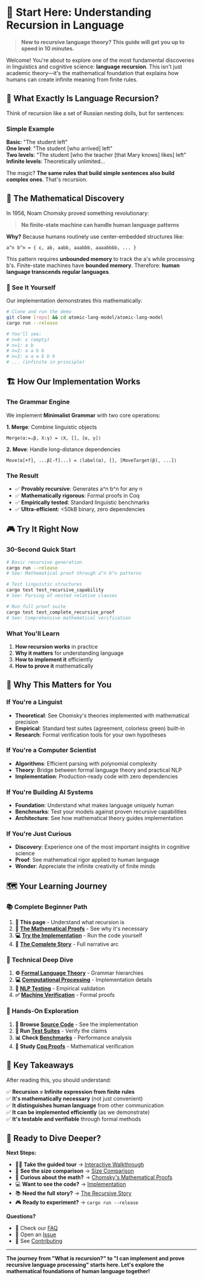 # 🎯 Start Here: Understanding Recursion in Language

> **New to recursive language theory? This guide will get you up to speed in 10 minutes.**

Welcome! You're about to explore one of the most fundamental discoveries in linguistics and cognitive science: **language recursion**. This isn't just academic theory—it's the mathematical foundation that explains how humans can create infinite meaning from finite rules.

## 🤔 What Exactly Is Language Recursion?

Think of recursion like a set of Russian nesting dolls, but for sentences:

### Simple Example
**Basic**: "The student left"  
**One level**: "The student [who arrived] left"  
**Two levels**: "The student [who the teacher [that Mary knows] likes] left"  
**Infinite levels**: Theoretically unlimited...

The magic? **The same rules that build simple sentences also build complex ones**. That's recursion.

## 🧮 The Mathematical Discovery

In 1956, Noam Chomsky proved something revolutionary:

> **No finite-state machine can handle human language patterns**

**Why?** Because humans routinely use center-embedded structures like:
```
a^n b^n = { ε, ab, aabb, aaabbb, aaaabbbb, ... }
```

This pattern requires **unbounded memory** to track the a's while processing b's. Finite-state machines have **bounded memory**. Therefore: **human language transcends regular languages**.

### 🔬 See It Yourself
Our implementation demonstrates this mathematically:

```bash
# Clone and run the demo
git clone [repo] && cd atomic-lang-model/atomic-lang-model
cargo run --release

# You'll see:
# n=0: ε (empty)
# n=1: a b
# n=2: a a b b  
# n=3: a a a b b b
# ... (infinite in principle)
```

## 🏗️ How Our Implementation Works

### The Grammar Engine
We implement **Minimalist Grammar** with two core operations:

**1. Merge**: Combine linguistic objects
```
Merge(α:=ₓβ, X:γ) = ⟨X, [], [α, γ]⟩
```

**2. Move**: Handle long-distance dependencies  
```
Move(α[+f], ...β[-f]...) = ⟨label(α), [], [MoveTarget(β), ...]⟩
```

### The Result
- ✅ **Provably recursive**: Generates a^n b^n for any n
- ✅ **Mathematically rigorous**: Formal proofs in Coq
- ✅ **Empirically tested**: Standard linguistic benchmarks
- ✅ **Ultra-efficient**: <50kB binary, zero dependencies

## 🎮 Try It Right Now

### 30-Second Quick Start
```bash
# Basic recursive generation
cargo run --release
# See: Mathematical proof through a^n b^n patterns

# Test linguistic structures  
cargo test test_recursive_capability
# See: Parsing of nested relative clauses

# Run full proof suite
cargo test test_complete_recursive_proof  
# See: Comprehensive mathematical verification
```

### What You'll Learn
1. **How recursion works** in practice
2. **Why it matters** for understanding language
3. **How to implement it** efficiently
4. **How to prove it** mathematically

## 🧠 Why This Matters for You

### If You're a Linguist
- **Theoretical**: See Chomsky's theories implemented with mathematical precision
- **Empirical**: Standard test suites (agreement, colorless green) built-in
- **Research**: Formal verification tools for your own hypotheses

### If You're a Computer Scientist  
- **Algorithms**: Efficient parsing with polynomial complexity
- **Theory**: Bridge between formal language theory and practical NLP
- **Implementation**: Production-ready code with zero dependencies

### If You're Building AI Systems
- **Foundation**: Understand what makes language uniquely human
- **Benchmarks**: Test your models against proven recursive capabilities  
- **Architecture**: See how mathematical theory guides implementation

### If You're Just Curious
- **Discovery**: Experience one of the most important insights in cognitive science
- **Proof**: See mathematical rigor applied to human language
- **Wonder**: Appreciate the infinite creativity of finite minds

## 🗺️ Your Learning Journey

### 📚 Complete Beginner Path
1. **🎯 This page** - Understand what recursion is
2. **🧮 [The Mathematical Proofs](chomsky-mathematical-proofs.md)** - See why it's necessary  
3. **💻 [Try the Implementation](../atomic-lang-model/)** - Run the code yourself
4. **📖 [The Complete Story](the-recursive-story.md)** - Full narrative arc

### 🔬 Technical Deep Dive  
1. **⚙️ [Formal Language Theory](formal-language-theory.md)** - Grammar hierarchies
2. **💻 [Computational Processing](computational-processing.md)** - Implementation details
3. **🧪 [NLP Testing](nlp-verification-methods.md)** - Empirical validation
4. **✅ [Machine Verification](machine-verification.md)** - Formal proofs

### 🚀 Hands-On Exploration
1. **📁 Browse [Source Code](../atomic-lang-model/src/lib.rs)** - See the implementation
2. **🧪 Run [Test Suites](../atomic-lang-model/tests/)** - Verify the claims
3. **📊 Check [Benchmarks](../atomic-lang-model/bench/)** - Performance analysis
4. **🔬 Study [Coq Proofs](../atomic-lang-model/Coq/)** - Mathematical verification

## 🎯 Key Takeaways

After reading this, you should understand:

✅ **Recursion = Infinite expression from finite rules**  
✅ **It's mathematically necessary** (not just convenient)  
✅ **It distinguishes human language** from other communication  
✅ **It can be implemented efficiently** (as we demonstrate)  
✅ **It's testable and verifiable** through formal methods  

## 🚀 Ready to Dive Deeper?

**Next Steps:**
- 🚶‍♂️ **Take the guided tour** → [Interactive Walkthrough](walkthrough.md)
- 📏 **See the size comparison** → [Size Comparison](size-comparison.md) 
- 🧮 **Curious about the math?** → [Chomsky's Mathematical Proofs](chomsky-mathematical-proofs.md)
- 💻 **Want to see the code?** → [Implementation](../atomic-lang-model/)  
- 📚 **Need the full story?** → [The Recursive Story](the-recursive-story.md)
- 🎮 **Ready to experiment?** → `cargo run --release`

**Questions?** 
- 📖 Check our [FAQ](faq.md)
- 💬 Open an [Issue](https://github.com/user/atomic-lang-model/issues)
- 🤝 See [Contributing](contributing.md)

---

**The journey from "What is recursion?" to "I can implement and prove recursive language processing" starts here. Let's explore the mathematical foundations of human language together!**